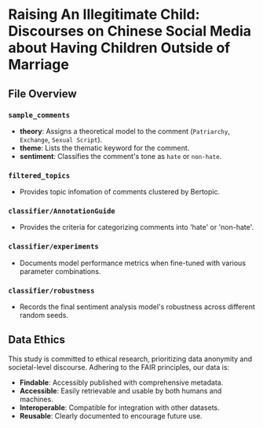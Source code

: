 # Raising An Illegitimate Child: Discourses on Chinese Social Media about Having Children Outside of Marriage

## File Overview

### `sample_comments`
- **theory**: Assigns a theoretical model to the comment (`Patriarchy`, `Exchange`, `Sexual Script`).
- **theme**: Lists the thematic keyword for the comment.
- **sentiment**: Classifies the comment's tone as `hate` or `non-hate`.

### `filtered_topics`
- Provides topic infomation of comments clustered by Bertopic.

### `classifier/AnnotationGuide`
- Provides the criteria for categorizing comments into 'hate' or 'non-hate'.

### `classifier/experiments`
- Documents model performance metrics when fine-tuned with various parameter combinations.

### `classifier/robustness`
- Records the final sentiment analysis model's robustness across different random seeds.

## Data Ethics
This study is committed to ethical research, prioritizing data anonymity and societal-level discourse. Adhering to the FAIR principles, our data is:
- **Findable**: Accessibly published with comprehensive metadata.
- **Accessible**: Easily retrievable and usable by both humans and machines.
- **Interoperable**: Compatible for integration with other datasets.
- **Reusable**: Clearly documented to encourage future use.

